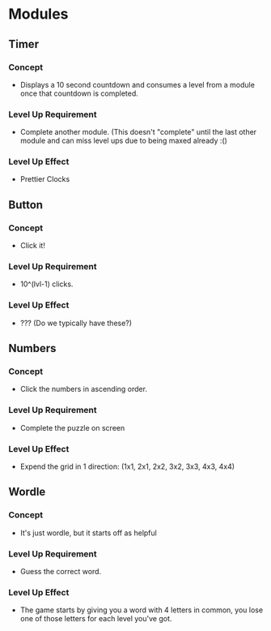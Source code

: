 # Modules

## Timer

### Concept

-   Displays a 10 second countdown and consumes a level from a module once that countdown is completed.

### Level Up Requirement

-   Complete another module. (This doesn't "complete" until the last other module and can miss level ups due to being maxed already :()

### Level Up Effect

-   Prettier Clocks

## Button

### Concept

-   Click it!

### Level Up Requirement

-   10^(lvl-1) clicks.

### Level Up Effect

-   ??? (Do we typically have these?)

## Numbers

### Concept

-   Click the numbers in ascending order.

### Level Up Requirement

-   Complete the puzzle on screen

### Level Up Effect

-   Expend the grid in 1 direction: (1x1, 2x1, 2x2, 3x2, 3x3, 4x3, 4x4)

## Wordle

### Concept

-   It's just wordle, but it starts off as helpful

### Level Up Requirement

-   Guess the correct word.

### Level Up Effect

-   The game starts by giving you a word with 4 letters in common, you lose one of those letters for each level you've got.
